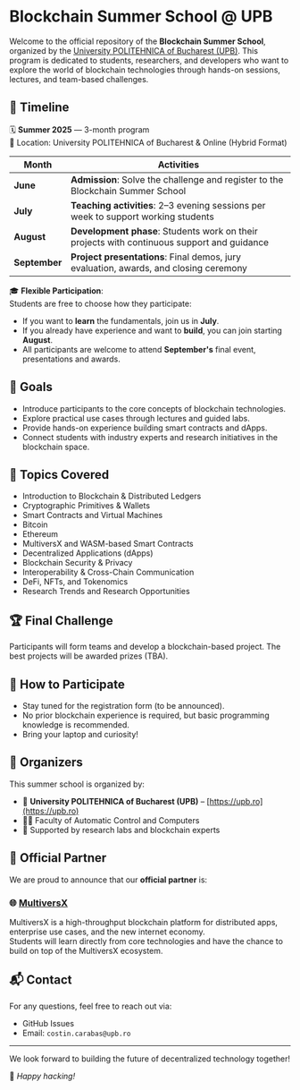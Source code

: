# Blockchain Summer School @ UPB

Welcome to the official repository of the **Blockchain Summer School**, organized by the [University POLITEHNICA of Bucharest (UPB)](https://upb.ro/). This program is dedicated to students, researchers, and developers who want to explore the world of blockchain technologies through hands-on sessions, lectures, and team-based challenges.

## 📅 Timeline

🗓 **Summer 2025** — 3-month program  
📍 Location: University POLITEHNICA of Bucharest & Online (Hybrid Format)

| Month       | Activities                                                                                  |
|-------------|----------------------------------------------------------------------------------------------|
| **June**    | **Admission**: Solve the challenge and register to the Blockchain Summer School           |
| **July**    | **Teaching activities**: 2–3 evening sessions per week to support working students           |
| **August**  | **Development phase**: Students work on their projects with continuous support and guidance  |
| **September**| **Project presentations**: Final demos, jury evaluation, awards, and closing ceremony        |

🎓 **Flexible Participation**:  
Students are free to choose how they participate:
- If you want to **learn** the fundamentals, join us in **July**.
- If you already have experience and want to **build**, you can join starting **August**.
- All participants are welcome to attend **September's** final event, presentations and awards.


## 🎯 Goals

- Introduce participants to the core concepts of blockchain technologies.
- Explore practical use cases through lectures and guided labs.
- Provide hands-on experience building smart contracts and dApps.
- Connect students with industry experts and research initiatives in the blockchain space.

## 🧠 Topics Covered

- Introduction to Blockchain & Distributed Ledgers
- Cryptographic Primitives & Wallets
- Smart Contracts and Virtual Machines
- Bitcoin
- Ethereum
- MultiversX and WASM-based Smart Contracts
- Decentralized Applications (dApps)
- Blockchain Security & Privacy
- Interoperability & Cross-Chain Communication
- DeFi, NFTs, and Tokenomics
- Research Trends and Research Opportunities

## 🏆 Final Challenge

Participants will form teams and develop a blockchain-based project. The best projects will be awarded prizes (TBA).

## 📝 How to Participate

- Stay tuned for the registration form (to be announced).
- No prior blockchain experience is required, but basic programming knowledge is recommended.
- Bring your laptop and curiosity!

## 🙌 Organizers

This summer school is organized by:
- 📍 **University POLITEHNICA of Bucharest (UPB)** – [https://upb.ro](https://upb.ro)
- 🧑‍🏫 Faculty of Automatic Control and Computers
- 🧪 Supported by research labs and blockchain experts

## 🤝 Official Partner

We are proud to announce that our **official partner** is:

### 🌐 [MultiversX](https://multiversx.com)

MultiversX is a high-throughput blockchain platform for distributed apps, enterprise use cases, and the new internet economy.  
Students will learn directly from core technologies and have the chance to build on top of the MultiversX ecosystem.

## 📬 Contact

For any questions, feel free to reach out via:
- GitHub Issues
- Email: `costin.carabas@upb.ro`

---

We look forward to building the future of decentralized technology together!

🚀 *Happy hacking!*
